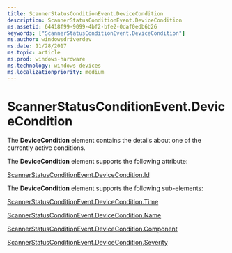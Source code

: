 ```yaml
---
title: ScannerStatusConditionEvent.DeviceCondition
description: ScannerStatusConditionEvent.DeviceCondition
ms.assetid: 64418f99-9099-4bf2-bfe2-0daf0edb6b26
keywords: ["ScannerStatusConditionEvent.DeviceCondition"]
ms.author: windowsdriverdev
ms.date: 11/28/2017
ms.topic: article
ms.prod: windows-hardware
ms.technology: windows-devices
ms.localizationpriority: medium
---
```


# ScannerStatusConditionEvent.DeviceCondition


The **DeviceCondition** element contains the details about one of the currently active conditions.

The **DeviceCondition** element supports the following attribute:

[ScannerStatusConditionEvent.DeviceCondition.Id](scannerstatusconditionevent-devicecondition-id.md)

The **DeviceCondition** element supports the following sub-elements:

[ScannerStatusConditionEvent.DeviceCondition.Time](scannerstatusconditionevent-devicecondition-time.md)

[ScannerStatusConditionEvent.DeviceCondition.Name](scannerstatusconditionevent-devicecondition-name.md)

[ScannerStatusConditionEvent.DeviceCondition.Component](scannerstatusconditionevent-devicecondition-component.md)

[ScannerStatusConditionEvent.DeviceCondition.Severity](scannerstatusconditionevent-devicecondition-severity.md)

 

 





